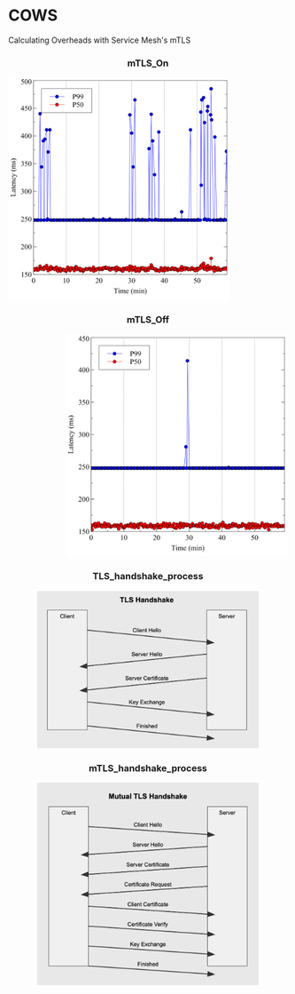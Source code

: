 # COWS
Calculating Overheads with Service Mesh's mTLS

### <p align="center"> mTLS_On
<p align="left"><img width="400" src="Pictures/On_P50_P99.png" width="90%"></img>

### <p align="center"> mTLS_Off
<p align="right"><img width="400" src="https://github.com/sco-edge/COWS/blob/main/Pictures/Off_P50_P99.png" width="90%"></img>

### <p align="center"> TLS_handshake_process
<p align="center"><img width="400" src="https://github.com/sco-edge/COWS/blob/main/Pictures/TLS_handshake.png" width="90%"></img>
                    
### <p align="center"> mTLS_handshake_process
<p align="center"><img width="400" src="https://github.com/sco-edge/COWS/blob/main/Pictures/mTLS_handshake.png" width="90%"></img>
